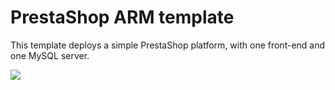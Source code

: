 # PrestaShop ARM template

This template deploys a simple PrestaShop platform, with one front-end and one MySQL server.

<a href="https://portal.azure.com/#create/Microsoft.Template/uri/https%3A%2F%2Fraw.githubusercontent.com%2FQuetzacoalt91%2Fazure-quickstart-templates%2Fmaster%2Fprestashop%2Fazuredeploy.json" target="_blank">
    <img src="http://azuredeploy.net/deploybutton.png"/>
</a>
